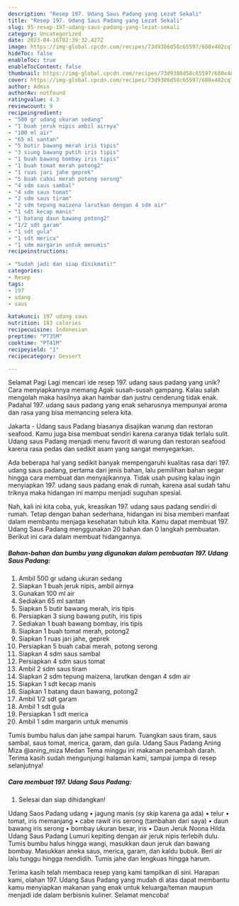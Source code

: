```yaml
---
description: "Resep 197. Udang Saus Padang yang Lezat Sekali"
title: "Resep 197. Udang Saus Padang yang Lezat Sekali"
slug: 95-resep-197-udang-saus-padang-yang-lezat-sekali
category: Uncategorized
date: 2023-04-16T02:39:32.427Z
image: https://img-global.cpcdn.com/recipes/73d9386d58c65597/680x482cq70/197-udang-saus-padang-foto-resep-utama.jpg
hideToc: false
enableToc: true
enableTocContent: false
thumbnail: https://img-global.cpcdn.com/recipes/73d9386d58c65597/680x482cq70/197-udang-saus-padang-foto-resep-utama.jpg
cover: https://img-global.cpcdn.com/recipes/73d9386d58c65597/680x482cq70/197-udang-saus-padang-foto-resep-utama.jpg
author: Admin
authorAv: notfound
ratingvalue: 4.3
reviewcount: 9
recipeingredient:
- "500 gr udang ukuran sedang"
- "1 buah jeruk nipis ambil airnya"
- "100 ml air"
- "65 ml santan"
- "5 butir bawang merah iris tipis"
- "3 siung bawang putih iris tipis"
- "1 buah bawang bombay iris tipis"
- "1 buah tomat merah potong2"
- "1 ruas jari jahe geprek"
- "5 buah cabai merah potong serong"
- "4 sdm saus sambal"
- "4 sdm saus tomat"
- "2 sdm saus tiram"
- "2 sdm tepung maizena larutkan dengan 4 sdm air"
- "1 sdt kecap manis"
- "1 batang daun bawang potong2"
- "1/2 sdt garam"
- "1 sdt gula"
- "1 sdt merica"
- "1 sdm margarin untuk menumis"
recipeinstructions:

- "Sudah jadi dan siap dinikmati!"
categories:
- Resep
tags:
- 197
- udang
- saus

katakunci: 197 udang saus 
nutrition: 183 calories
recipecuisine: Indonesian
preptime: "PT35M"
cooktime: "PT41M"
recipeyield: "1"
recipecategory: Dessert

---
```



Selamat Pagi Lagi mencari ide resep 197. udang saus padang yang unik? Cara menyiapkannya memang Agak susah-susah gampang. Kalau salah mengolah maka hasilnya akan hambar dan justru cenderung tidak enak. Padahal 197. udang saus padang yang enak seharusnya mempunyai aroma dan rasa yang bisa memancing selera kita.


Jakarta - Udang saus Padang biasanya disajikan warung dan restoran seafood. Kamu juga bisa membuat sendiri karena caranya tidak terlalu sulit. Udang saus Padang menjadi menu favorit di warung dan restoran seafood karena rasa pedas dan sedikit asam yang sangat menyegarkan.

Ada beberapa hal yang sedikit banyak mempengaruhi kualitas rasa dari 197. udang saus padang, pertama dari jenis bahan, lalu pemilihan bahan segar hingga cara membuat dan menyajikannya. Tidak usah pusing kalau ingin menyiapkan 197. udang saus padang enak di rumah, karena asal sudah tahu triknya maka hidangan ini mampu menjadi suguhan spesial.


Nah, kali ini kita coba, yuk, kreasikan 197. udang saus padang sendiri di rumah. Tetap dengan bahan sederhana, hidangan ini bisa memberi manfaat dalam membantu menjaga kesehatan tubuh kita. Kamu dapat membuat 197. Udang Saus Padang menggunakan 20 bahan dan 0 langkah pembuatan. Berikut ini cara dalam membuat hidangannya.

<!--inarticleads1-->

##### Bahan-bahan dan bumbu yang digunakan dalam pembuatan 197. Udang Saus Padang:

1. Ambil 500 gr udang ukuran sedang
1. Siapkan 1 buah jeruk nipis, ambil airnya
1. Gunakan 100 ml air
1. Sediakan 65 ml santan
1. Siapkan 5 butir bawang merah, iris tipis
1. Persiapkan 3 siung bawang putih, iris tipis
1. Sediakan 1 buah bawang bombay, iris tipis
1. Siapkan 1 buah tomat merah, potong2
1. Siapkan 1 ruas jari jahe, geprek
1. Persiapkan 5 buah cabai merah, potong serong
1. Siapkan 4 sdm saus sambal
1. Persiapkan 4 sdm saus tomat
1. Ambil 2 sdm saus tiram
1. Siapkan 2 sdm tepung maizena, larutkan dengan 4 sdm air
1. Siapkan 1 sdt kecap manis
1. Siapkan 1 batang daun bawang, potong2
1. Ambil 1/2 sdt garam
1. Ambil 1 sdt gula
1. Persiapkan 1 sdt merica
1. Ambil 1 sdm margarin untuk menumis


Tumis bumbu halus dan jahe sampai harum. Tuangkan saus tiram, saus sambal, saus tomat, merica, garam, dan gula. Udang Saus Padang Aning Miza @aning_miza Medan Tema minggu ini makanan penambah darah. Terima kasih sudah mengunjungi halaman kami, sampai jumpa di resep selanjutnya! 

<!--inarticleads2-->

##### Cara membuat 197. Udang Saus Padang:


1. Selesai dan siap dihidangkan!

Udang Saos Padang udang • jagung manis (sy skip karena ga ada) • telur • tomat, iris memanjang • cabe rawit iris serong (tambahan dari saya) • daun bawang iris serong • bombay ukuran besar, iris • Daun Jeruk Noona Hilda ️ Udang Saus Padang Lumuri kepiting dengan air jeruk nipis terlebih dulu. Tumis bumbu halus hingga wangi, masukkan daun jeruk dan bawang bombay. Masukkan aneka saus, merica, garam, dan kaldu bubuk. Beri air lalu tunggu hingga mendidih. Tumis jahe dan lengkuas hingga harum. 

Terima kasih telah membaca resep yang kami tampilkan di sini. Harapan kami, olahan 197. Udang Saus Padang yang mudah di atas dapat membantu kamu menyiapkan makanan yang enak untuk keluarga/teman maupun menjadi ide dalam berbisnis kuliner. Selamat mencoba!
